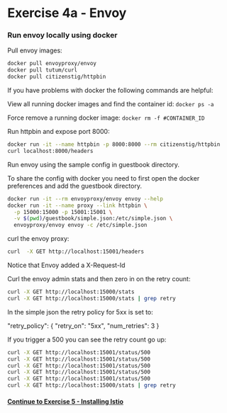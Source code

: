 # Exercise 4a - Envoy

### Run envoy locally using docker

Pull envoy images:

```sh
docker pull envoyproxy/envoy
docker pull tutum/curl
docker pull citizenstig/httpbin
```

If you have problems with docker the following commands are helpful:

View all running docker images and find the container id:
`docker ps -a`

Force remove a running docker image:
`docker rm -f #CONTAINER_ID`

Run httpbin and expose port 8000:

```sh
docker run -it --name httpbin -p 8000:8000 --rm citizenstig/httpbin
curl localhost:8000/headers
```


Run envoy using the sample config in guestbook directory.  

To share the config with docker you need to first open the docker preferences and add the guestbook directory.


```sh
docker run -it --rm envoyproxy/envoy envoy --help
docker run -it --name proxy --link httpbin \
  -p 15000:15000 -p 15001:15001 \
  -v $(pwd)/guestbook/simple.json:/etc/simple.json \
  envoyproxy/envoy envoy -c /etc/simple.json
```

curl the envoy proxy:

```sh
curl  -X GET http://localhost:15001/headers
```

Notice that Envoy added a X-Request-Id

Curl the envoy admin stats and then zero in on the retry count:

```sh
curl -X GET http://localhost:15000/stats
curl -X GET http://localhost:15000/stats | grep retry
```

In the simple json the retry policy for 5xx is set to:

"retry_policy": {
  "retry_on": "5xx",
  "num_retries": 3
}

If you trigger a 500 you can see the retry count go up:

```sh
curl -X GET http://localhost:15001/status/500
curl -X GET http://localhost:15001/status/500
curl -X GET http://localhost:15001/status/500
curl -X GET http://localhost:15001/status/500
curl -X GET http://localhost:15001/status/500
curl -X GET http://localhost:15000/stats | grep retry
```


#### [Continue to Exercise 5 - Installing Istio](../exercise-5/README.md)
